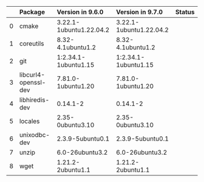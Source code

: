 <!-- markdown-link-check-disable -->

|    | Package              | Version in 9.6.0        | Version in 9.7.0        | Status   |
|---:|:---------------------|:------------------------|:------------------------|:---------|
|  0 | cmake                | 3.22.1-1ubuntu1.22.04.2 | 3.22.1-1ubuntu1.22.04.2 |          |
|  1 | coreutils            | 8.32-4.1ubuntu1.2       | 8.32-4.1ubuntu1.2       |          |
|  2 | git                  | 1:2.34.1-1ubuntu1.15    | 1:2.34.1-1ubuntu1.15    |          |
|  3 | libcurl4-openssl-dev | 7.81.0-1ubuntu1.20      | 7.81.0-1ubuntu1.20      |          |
|  4 | libhiredis-dev       | 0.14.1-2                | 0.14.1-2                |          |
|  5 | locales              | 2.35-0ubuntu3.10        | 2.35-0ubuntu3.10        |          |
|  6 | unixodbc-dev         | 2.3.9-5ubuntu0.1        | 2.3.9-5ubuntu0.1        |          |
|  7 | unzip                | 6.0-26ubuntu3.2         | 6.0-26ubuntu3.2         |          |
|  8 | wget                 | 1.21.2-2ubuntu1.1       | 1.21.2-2ubuntu1.1       |          |